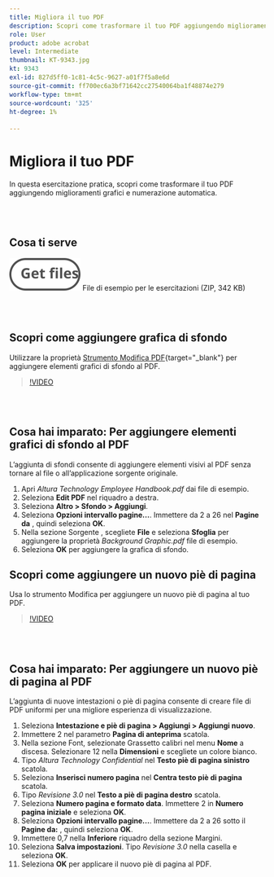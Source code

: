 ```yaml
---
title: Migliora il tuo PDF
description: Scopri come trasformare il tuo PDF aggiungendo miglioramenti grafici e numerazione automatica
role: User
product: adobe acrobat
level: Intermediate
thumbnail: KT-9343.jpg
kt: 9343
exl-id: 827d5ff0-1c81-4c5c-9627-a01f7f5a8e6d
source-git-commit: ff700ec6a3bf71642cc27540064ba1f48874e279
workflow-type: tm+mt
source-wordcount: '325'
ht-degree: 1%

---
```


# Migliora il tuo PDF

In questa esercitazione pratica, scopri come trasformare il tuo PDF aggiungendo miglioramenti grafici e numerazione automatica.

<br> 

## Cosa ti serve

[![Scarica file](../assets/Getfiles.svg)](../assets/Enhance.zip)
File di esempio per le esercitazioni (ZIP, 342 KB)

<br> 

## Scopri come aggiungere grafica di sfondo

Utilizzare la proprietà [Strumento Modifica PDF](https://www.adobe.com/it/acrobat/online/pdf-editor.html){target=&quot;_blank&quot;} per aggiungere elementi grafici di sfondo al PDF.

>[!VIDEO](https://video.tv.adobe.com/v/338746?hidetitle=true)

<br> 

## Cosa hai imparato: Per aggiungere elementi grafici di sfondo al PDF

L’aggiunta di sfondi consente di aggiungere elementi visivi al PDF senza tornare al file o all’applicazione sorgente originale.

1. Apri *Altura Technology Employee Handbook.pdf* dai file di esempio.
1. Seleziona **Edit PDF** nel riquadro a destra.
1. Seleziona **Altro > Sfondo > Aggiungi**.
1. Seleziona **Opzioni intervallo pagine...**.
Immettere da 2 a 26 nel **Pagine da** , quindi seleziona **OK**.
1. Nella sezione Sorgente , scegliete **File** e seleziona **Sfoglia** per aggiungere la proprietà *Background Graphic.pdf* file di esempio.
1. Seleziona **OK** per aggiungere la grafica di sfondo.

## Scopri come aggiungere un nuovo piè di pagina

Usa lo strumento Modifica per aggiungere un nuovo piè di pagina al tuo PDF.

>[!VIDEO](https://video.tv.adobe.com/v/338745?hidetitle=true)

<br> 

## Cosa hai imparato: Per aggiungere un nuovo piè di pagina al PDF

L’aggiunta di nuove intestazioni o piè di pagina consente di creare file di PDF uniformi per una migliore esperienza di visualizzazione.

1. Seleziona **Intestazione e piè di pagina > Aggiungi > Aggiungi nuovo**.
1. Immettere 2 nel parametro **Pagina di anteprima** scatola.
1. Nella sezione Font, selezionate Grassetto calibri nel menu **Nome** a discesa.
Selezionare 12 nella **Dimensioni** e scegliete un colore bianco.
1. Tipo *Altura Technology Confidential* nel **Testo piè di pagina sinistro** scatola.
1. Seleziona **Inserisci numero pagina** nel **Centra testo piè di pagina** scatola.
1. Tipo *Revisione 3.0* nel **Testo a piè di pagina destro** scatola.
1. Seleziona **Numero pagina e formato data**.
Immettere 2 in **Numero pagina iniziale** e seleziona **OK**.
1. Seleziona **Opzioni intervallo pagine...**.
Immettere da 2 a 26 sotto il **Pagine da:** , quindi seleziona **OK**.
1. Immettere 0,7 nella **Inferiore** riquadro della sezione Margini.
1. Seleziona **Salva impostazioni**.
Tipo *Revisione 3.0* nella casella e seleziona **OK**.
1. Seleziona **OK** per applicare il nuovo piè di pagina al PDF.
